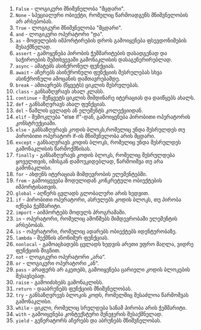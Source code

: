 1. `False` - ლოგიკური მნიშვნელობა "მცდარი".
2. `None` - სპეციალური ობიექტი, რომელიც წარმოადგენს მნიშვნელობის არ არსებობას.
3. `True` - ლოგიკური მნიშვნელობა "მცდარი".
4. `and` - ლოგიკური ოპერატორი "და".
5. `as` - მოდულების იმპორტირების დროს გამოიყენება ფსევდონიმების შესაქმნელად.
6. `assert` - გამოყენება პირობის ჭეშმარიტების დასადგენად და საჭიროების შემთხვევაში გამონაკლისის დასაგენერირებლად.
7. `async` -  ამატებს ასინქრონულ ფუნქციას.
8. `await` - აჩერებს ასინქრონული ფუნქციის შესრულებას სხვა ასინქრონული ამოცანის დამთავრებამდე.
9. `break` - ამთავრებს (წყვეტს) ციკლის შესრულებას.
10. `class` - განსაზღვრავს ახალ კლასს.
11. `continue` - შეწყვეტს ციკლის მიმდინარე იტერაციას და დაიწყებს ახალს.
12. `def` - განსაზღვრავს ახალ ფუნქციას.
13. `del` - წაშლის ცვლადს ან ელემენტს კოლექციიდან.
14. `elif` - შემოკლება "else if"-დან, გამოიყენება პირობითი ოპერატორის კონსტრუქციაში.
15. `else` - განსაზღვრავს კოდის ბლოკს,რომელიც უნდა შესრულდეს თუ პირობითი ოპერატორ if-ის მნიშვნელობა არის მცდარი.
16. `except` - განსაღვრავს კოდის ბლოკს, რომელიც უნდა შესრულდეს გამონაკლისის წარმოქმნისას.
17. `finally` - განსაზღვრავს კოდის ბლოკს, რომელიც შესრულდება ყოველთვის, იმისგან დამოუკიდებლად, წარმოიშვა თუ არა გამონაკლისი.
18. `for` - ახდენს იტერაციას მიმდევრობის ელემენტებში.
19. `from` - გამოიყევება მოდულიდან კონკრეტული ობიექტების იმპორტისათვის.
20. `global` - აღწერს ცვლადს გლობალური არის ხედვით.
21. `if` - პირობითი ოპერატორი, ასრულებს კოდის ბლოკს, თუ პირობა იქნება ჭეშმარიტი.
22. `import` - აიმპორტებს მოდულს პროგრამაში.
23. `in` - ოპერატორი, რომელიც ამოწმებს მიმდევრობაში ელემენტის არსებობას.
24. `is` - ოპერატორი, რომელიც ადარებს ობიექტებს იდენტურობაზე.
25. `lambda` - შექმნის ანონიმურ ფუნქციას.
26. `nonlocal` - გამოაცხადებს ცვლადს ხედვის არეთი უფრო მაღლა, ვიდრე ფუნქციის შიგნით.
27. `not` - ლოგიკური ოპერატორი „არა“.
28. `or` - ლოგიკური ოპერატორი „ან“.
29. `pass` - არაფერს არ აკეთებს, გამოიყენება ცარიელი კოდის ბლოკების შესავსებად.
30. `raise` - გამოიძახებს გამონაკლისს.
31. `return` - დააბრუნებს ფუნქციის მნიშვნელობას.
32. `try` - განსაზღვრევს ბლოკის კოდს, რომელშიც შესაძლოა წარმოშვას გამონაკლისი.
33. `while` - ციკლი, რომელიც სრულდება სანამ პირობა არის ჭეშმარიტი.
34. `with` - გამოიყენება კონტექსტური მენეჯერის შესაქმნელად.
35. `yield` - გენერატორს აჩერებს და აბრუნებს მნიშვნელობას.
